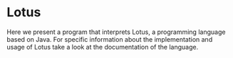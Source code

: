 # Lotus

Here we present a program that interprets Lotus, a programming language based on Java. For specific information about the implementation and usage of Lotus take a look at the documentation of the language.
